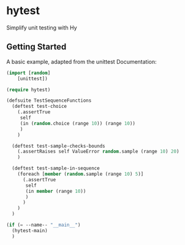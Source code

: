 hytest
======

Simplify unit testing with Hy

## Getting Started ##

A basic example, adapted from the unittest Documentation:

```lisp
(import [random] 
	[unittest])

(require hytest)

(defsuite TestSequenceFunctions
  (deftest test-choice
    (.assertTrue 
     self
     (in (random.choice (range 10)) (range 10))
     )
    )

  (deftest test-sample-checks-bounds
    (.assertRaises self ValueError random.sample (range 10) 20)
    )

  (deftest test-sample-in-sequence
    (foreach [member (random.sample (range 10) 5)]
      (.assertTrue
       self
       (in member (range 10))
       )
      )
    )
  )

(if (= --name-- "__main__")
  (hytest-main)
  )
```
